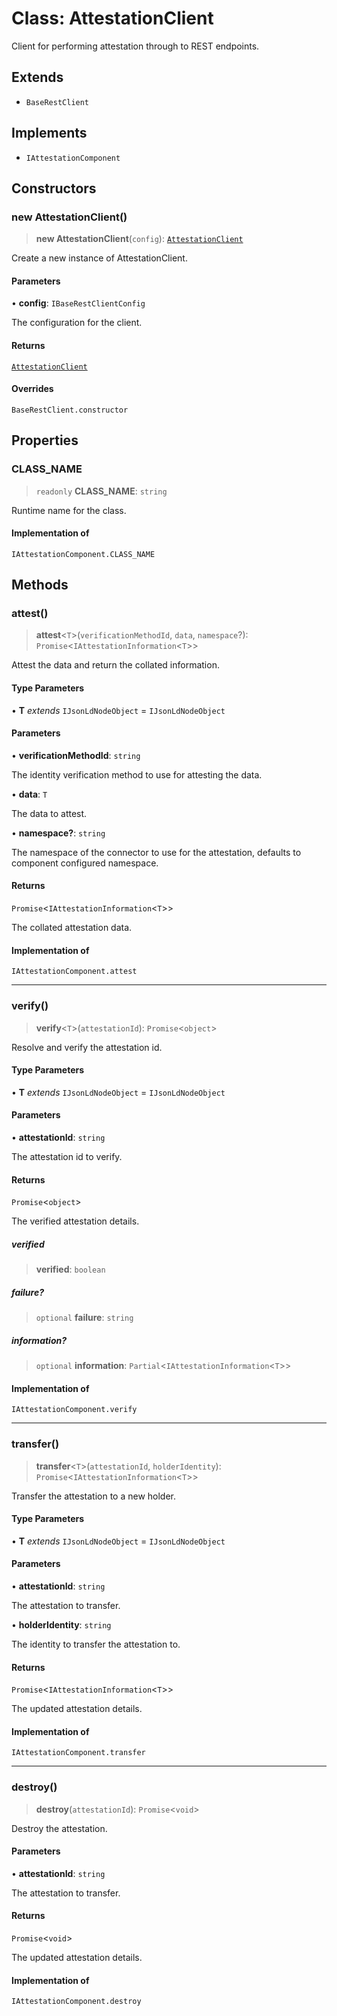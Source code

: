 # Class: AttestationClient

Client for performing attestation through to REST endpoints.

## Extends

- `BaseRestClient`

## Implements

- `IAttestationComponent`

## Constructors

### new AttestationClient()

> **new AttestationClient**(`config`): [`AttestationClient`](AttestationClient.md)

Create a new instance of AttestationClient.

#### Parameters

• **config**: `IBaseRestClientConfig`

The configuration for the client.

#### Returns

[`AttestationClient`](AttestationClient.md)

#### Overrides

`BaseRestClient.constructor`

## Properties

### CLASS\_NAME

> `readonly` **CLASS\_NAME**: `string`

Runtime name for the class.

#### Implementation of

`IAttestationComponent.CLASS_NAME`

## Methods

### attest()

> **attest**\<`T`\>(`verificationMethodId`, `data`, `namespace`?): `Promise`\<`IAttestationInformation`\<`T`\>\>

Attest the data and return the collated information.

#### Type Parameters

• **T** *extends* `IJsonLdNodeObject` = `IJsonLdNodeObject`

#### Parameters

• **verificationMethodId**: `string`

The identity verification method to use for attesting the data.

• **data**: `T`

The data to attest.

• **namespace?**: `string`

The namespace of the connector to use for the attestation, defaults to component configured namespace.

#### Returns

`Promise`\<`IAttestationInformation`\<`T`\>\>

The collated attestation data.

#### Implementation of

`IAttestationComponent.attest`

***

### verify()

> **verify**\<`T`\>(`attestationId`): `Promise`\<`object`\>

Resolve and verify the attestation id.

#### Type Parameters

• **T** *extends* `IJsonLdNodeObject` = `IJsonLdNodeObject`

#### Parameters

• **attestationId**: `string`

The attestation id to verify.

#### Returns

`Promise`\<`object`\>

The verified attestation details.

##### verified

> **verified**: `boolean`

##### failure?

> `optional` **failure**: `string`

##### information?

> `optional` **information**: `Partial`\<`IAttestationInformation`\<`T`\>\>

#### Implementation of

`IAttestationComponent.verify`

***

### transfer()

> **transfer**\<`T`\>(`attestationId`, `holderIdentity`): `Promise`\<`IAttestationInformation`\<`T`\>\>

Transfer the attestation to a new holder.

#### Type Parameters

• **T** *extends* `IJsonLdNodeObject` = `IJsonLdNodeObject`

#### Parameters

• **attestationId**: `string`

The attestation to transfer.

• **holderIdentity**: `string`

The identity to transfer the attestation to.

#### Returns

`Promise`\<`IAttestationInformation`\<`T`\>\>

The updated attestation details.

#### Implementation of

`IAttestationComponent.transfer`

***

### destroy()

> **destroy**(`attestationId`): `Promise`\<`void`\>

Destroy the attestation.

#### Parameters

• **attestationId**: `string`

The attestation to transfer.

#### Returns

`Promise`\<`void`\>

The updated attestation details.

#### Implementation of

`IAttestationComponent.destroy`
